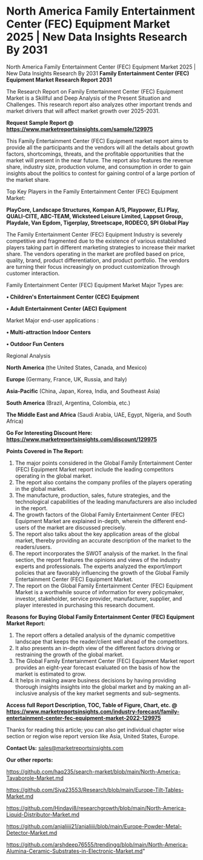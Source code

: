 # North America Family Entertainment Center (FEC) Equipment Market 2025 | New Data Insights Research By 2031
North America Family Entertainment Center (FEC) Equipment Market 2025 | New Data Insights Research By 2031
<strong>Family Entertainment Center (FEC) Equipment Market Research Report 2031</strong>

The Research Report on Family Entertainment Center (FEC) Equipment Market is a Skillful and Deep Analysis of the Present Situation and Challenges. This research report also analyzes other important trends and market drivers that will affect market growth over 2025-2031.

<strong>Request Sample Report @ <a href=https://www.marketreportsinsights.com/sample/129975>https://www.marketreportsinsights.com/sample/129975</a></strong>

This Family Entertainment Center (FEC) Equipment market report aims to provide all the participants and the vendors will all the details about growth factors, shortcomings, threats, and the profitable opportunities that the market will present in the near future. The report also features the revenue share, industry size, production volume, and consumption in order to gain insights about the politics to contest for gaining control of a large portion of the market share.

Top Key Players in the Family Entertainment Center (FEC) Equipment Market:

<strong>PlayCore, Landscape Structures, Kompan A/S, Playpower, ELI Play, QUALI-CITE, ABC-TEAM, Wicksteed Leisure Limited, Lappset Group, Playdale, Van Egdom, Tigerplay, Streetscape, RODECO, SPI Global Play</strong>

The Family Entertainment Center (FEC) Equipment Industry is severely competitive and fragmented due to the existence of various established players taking part in different marketing strategies to increase their market share. The vendors operating in the market are profiled based on price, quality, brand, product differentiation, and product portfolio. The vendors are turning their focus increasingly on product customization through customer interaction.

Family Entertainment Center (FEC) Equipment Market Major Types are:

<strong>• Children's Entertainment Center (CEC) Equipment

• Adult Entertainment Center (AEC) Equipment</strong>

Market Major end-user applications :

<strong>• Multi-attraction Indoor Centers

• Outdoor Fun Centers</strong>

Regional Analysis

</u><strong><b>North America</b></strong> (the United States, Canada, and Mexico)

<strong><b>Europe </b></strong>(Germany, France, UK, Russia, and Italy)

<strong><b>Asia-Pacific</b></strong> (China, Japan, Korea, India, and Southeast Asia)

<strong><b>South America</b></strong> (Brazil, Argentina, Colombia, etc.)

<strong><b>The Middle East and Africa</b></strong> (Saudi Arabia, UAE, Egypt, Nigeria, and South Africa)

<strong>Go For Interesting Discount Here: <a href=https://www.marketreportsinsights.com/discount/129975>https://www.marketreportsinsights.com/discount/129975</a></strong>

<strong>Points Covered in The Report:</strong>
<ol>
  <li>The major points considered in the Global Family Entertainment Center (FEC) Equipment Market report include the leading competitors operating in the global market.</li>
  <li>The report also contains the company profiles of the players operating in the global market.</li>
  <li>The manufacture, production, sales, future strategies, and the technological capabilities of the leading manufacturers are also included in the report.</li>
  <li>The growth factors of the Global Family Entertainment Center (FEC) Equipment Market are explained in-depth, wherein the different end-users of the market are discussed precisely.</li>
  <li>The report also talks about the key application areas of the global market, thereby providing an accurate description of the market to the readers/users.</li>
  <li>The report incorporates the SWOT analysis of the market. In the final section, the report features the opinions and views of the industry experts and professionals. The experts analyzed the export/import policies that are favorably influencing the growth of the Global Family Entertainment Center (FEC) Equipment Market.</li>
  <li>The report on the Global Family Entertainment Center (FEC) Equipment Market is a worthwhile source of information for every policymaker, investor, stakeholder, service provider, manufacturer, supplier, and player interested in purchasing this research document.</li>
</ol>
<strong>Reasons for Buying Global Family Entertainment Center (FEC) Equipment Market Report:</strong>

<ol>
  <li>The report offers a detailed analysis of the dynamic competitive landscape that keeps the reader/client well ahead of the competitors.</li>
  <li>It also presents an in-depth view of the different factors driving or restraining the growth of the global market.</li>
  <li>The Global Family Entertainment Center (FEC) Equipment Market report provides an eight-year forecast evaluated on the basis of how the market is estimated to grow.</li>
  <li>It helps in making aware business decisions by having providing thorough insights insights into the global market and by making an all-inclusive analysis of the key market segments and sub-segments.</li>
</ol>
<strong>Access full Report Description, TOC, Table of Figure, Chart, etc. @ <a href=https://www.marketreportsinsights.com/industry-forecast/family-entertainment-center-fec-equipment-market-2022-129975>https://www.marketreportsinsights.com/industry-forecast/family-entertainment-center-fec-equipment-market-2022-129975</a></strong>


Thanks for reading this article; you can also get individual chapter wise section or region wise report version like Asia, United States, Europe.

<strong>Contact Us:</strong>
sales@marketreportsinsights.com

<strong>Our other reports:</strong>

<a href=https://github.com/haq235/search-market/blob/main/North-America-Tavaborole-Market.md>https://github.com/haq235/search-market/blob/main/North-America-Tavaborole-Market.md</a>

<a href=https://github.com/Siya23553/Research/blob/main/Europe-Tilt-Tables-Market.md>https://github.com/Siya23553/Research/blob/main/Europe-Tilt-Tables-Market.md</a>

<a href=https://github.com/Hindavi8/researchgrowth/blob/main/North-America-Liquid-Distributor-Market.md>https://github.com/Hindavi8/researchgrowth/blob/main/North-America-Liquid-Distributor-Market.md</a>

<a href=https://github.com/anjaliiii21/anjaliiii/blob/main/Europe-Powder-Metal-Detector-Market.md>https://github.com/anjaliiii21/anjaliiii/blob/main/Europe-Powder-Metal-Detector-Market.md</a>

<a href=https://github.com/arshdeep76555/trendingg/blob/main/North-America-Alumina-Ceramic-Substrates-in-Electronic-Market.md>https://github.com/arshdeep76555/trendingg/blob/main/North-America-Alumina-Ceramic-Substrates-in-Electronic-Market.md</a>"
